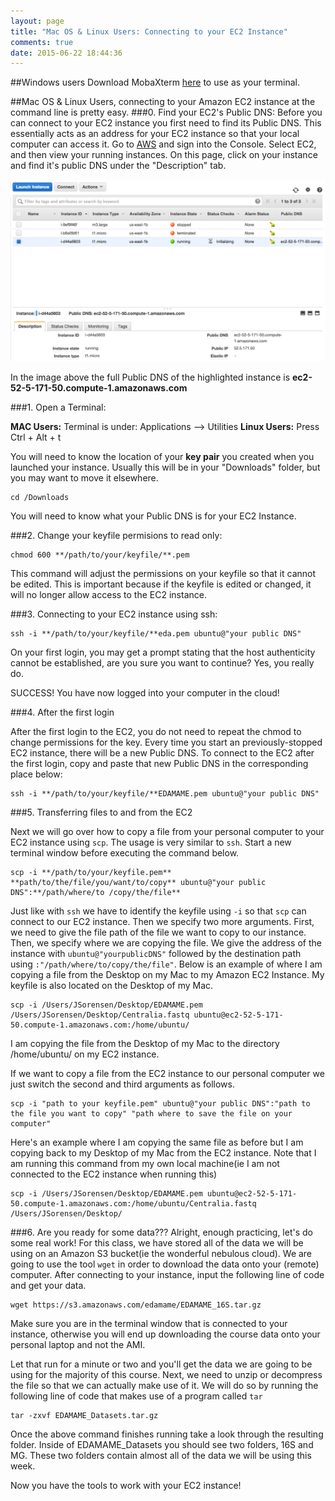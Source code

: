 ```yaml
---
layout: page
title: "Mac OS & Linux Users: Connecting to your EC2 Instance"
comments: true
date: 2015-06-22 18:44:36
---
```

##Windows users
Download MobaXterm [here](http://mobaxterm.mobatek.net/download.html) to use as your terminal. 

##Mac OS & Linux Users, connecting to your Amazon EC2 instance at the command line is pretty easy.
###0. Find your EC2's Public DNS:
Before you can connect to your EC2 instance you first need to find its Public DNS. This essentially acts as an address for your EC2 instance so that your local computer can access it. Go to [AWS](http://aws.amazon.com/) and sign into the Console. Select EC2, and then view your running instances. On this page, click on your instance and find it's public DNS under the "Description" tab.

![PublicDNS](../img/EC2_Public_DNS.png)

In the image above the full Public DNS of the highlighted instance is **ec2-52-5-171-50.compute-1.amazonaws.com**

###1. Open a Terminal:

**MAC Users:** Terminal is under: Applications --> Utilities
**Linux Users:** Press Ctrl + Alt + t

You will need to know the location of your **key pair** you created when you launched your instance.  Usually this will be in your "Downloads" folder, but you may want to move it elsewhere.

```
cd /Downloads
```

You will need to know what your Public DNS is for your EC2 Instance.

###2. Change your keyfile permisions to read only:

```
chmod 600 **/path/to/your/keyfile/**.pem
```
This command will adjust the permissions on your keyfile so that it cannot be edited. This is important because if the keyfile is edited or changed, it will no longer allow access to the EC2 instance.

###3. Connecting to your EC2 instance using ssh:

```
ssh -i **/path/to/your/keyfile/**eda.pem ubuntu@"your public DNS"
```

On your first login, you may get a prompt stating that the host authenticity cannot be established, are you sure you want to continue?  Yes, you really do.

SUCCESS! You have now logged into your computer in the cloud!

###4. After the first login

After the first login to the EC2, you do not need to repeat the chmod to change permissions for the key.
Every time you start an previously-stopped EC2 instance, there will be a new Public DNS.  To connect to the EC2 after the first login, copy and paste that new Public DNS in the corresponding place below:

```
ssh -i **/path/to/your/keyfile/**EDAMAME.pem ubuntu@"your public DNS"
```

###5. Transferring files to and from the EC2

Next we will go over how to copy a file from your personal computer to your EC2 instance using `scp`. The usage is very similar to `ssh`.  Start a new terminal window before executing the command below.

````
scp -i **/path/to/your/keyfile.pem** **path/to/the/file/you/want/to/copy** ubuntu@"your public DNS":**/path/where/to /copy/the/file**
````
Just like with `ssh` we have to identify the keyfile using `-i` so that `scp` can connect to our EC2 instance. Then we specify two more arguments. First, we need to give the file path of the file we want to copy to our instance. Then, we specify where we are copying the file. We give the address of the instance with `ubuntu@"yourpublicDNS"` followed by the destination path using `:"/path/where/to/copy/the/file"`. Below is an example of where I am copying a file from the Desktop on my Mac to my Amazon EC2 Instance. My keyfile is also located on the Desktop of my Mac.
```
scp -i /Users/JSorensen/Desktop/EDAMAME.pem /Users/JSorensen/Desktop/Centralia.fastq ubuntu@ec2-52-5-171-50.compute-1.amazonaws.com:/home/ubuntu/
```
I am copying the file from the Desktop of my Mac to the directory /home/ubuntu/ on my EC2 instance.

If we want to copy a file from the EC2 instance to our personal computer we just switch the second and third arguments as follows.
```
scp -i "path to your keyfile.pem" ubuntu@"your public DNS":"path to the file you want to copy" "path where to save the file on your computer"
```
Here's an example where I am copying the same file as before but I am copying back to my Desktop of my Mac from the EC2 instance. Note that I am running this command from my own local machine(ie I am not connected to the EC2 instance when running this)

```
scp -i /Users/JSorensen/Desktop/EDAMAME.pem ubuntu@ec2-52-5-171-50.compute-1.amazonaws.com:/home/ubuntu/Centralia.fastq /Users/JSorensen/Desktop/
```

###6. Are you ready for some data???
Alright, enough practicing, let's do some real work! For this class, we have stored all of the data we will be using on an Amazon S3 bucket(ie the wonderful nebulous cloud). We are going to use the tool `wget` in order to download the data onto your (remote) computer. After connecting to your instance, input the following line of code and get your data.  

```
wget https://s3.amazonaws.com/edamame/EDAMAME_16S.tar.gz
```

Make sure you are in the terminal window that is connected to your instance, otherwise you will end up downloading the course data onto your personal laptop and not the AMI.

Let that run for a minute or two and you'll get the data we are going to be using for the majority of this course. Next, we need to unzip or decompress the file so that we can actually make use of it. We will do so by running the following line of code that makes use of a program called `tar`

```
tar -zxvf EDAMAME_Datasets.tar.gz
```

Once the above command finishes running take a look through the resulting folder. Inside of EDAMAME_Datasets you should see two folders, 16S and MG. These two folders contain almost all of the data we will be using this week.  

Now you have the tools to work with your EC2 instance!
